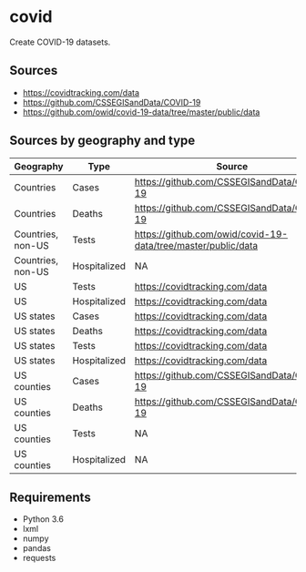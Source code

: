 # covid

Create COVID-19 datasets.

## Sources

- https://covidtracking.com/data
- https://github.com/CSSEGISandData/COVID-19
- https://github.com/owid/covid-19-data/tree/master/public/data

## Sources by geography and type

Geography         | Type         | Source
------------------|--------------|--------------------------------------------------------------
Countries         | Cases        | https://github.com/CSSEGISandData/COVID-19
Countries         | Deaths       | https://github.com/CSSEGISandData/COVID-19
Countries, non-US | Tests        | https://github.com/owid/covid-19-data/tree/master/public/data
Countries, non-US | Hospitalized | NA
US                | Tests        | https://covidtracking.com/data
US                | Hospitalized | https://covidtracking.com/data
US states         | Cases        | https://covidtracking.com/data
US states         | Deaths       | https://covidtracking.com/data
US states         | Tests        | https://covidtracking.com/data
US states         | Hospitalized | https://covidtracking.com/data
US counties       | Cases        | https://github.com/CSSEGISandData/COVID-19
US counties       | Deaths       | https://github.com/CSSEGISandData/COVID-19
US counties       | Tests        | NA
US counties       | Hospitalized | NA

## Requirements

- Python 3.6
- lxml
- numpy
- pandas
- requests
